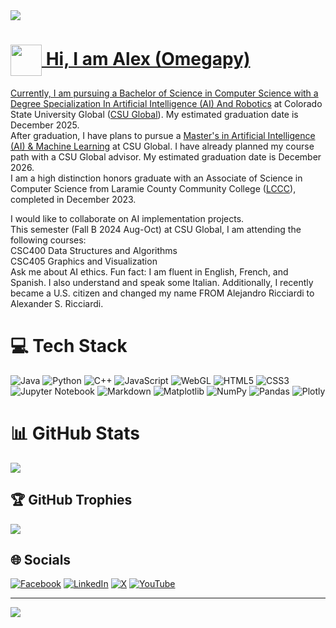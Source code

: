 <img src="https://github.com/Omegapy/Omegapy/assets/121726699/ac8dbe8e-45b8-485c-86eb-772982f97078">

# <span><a href="https://www.w3schools.com" target="_blank"><img width="50" height="50" align="center" src="https://github.com/user-attachments/assets/f8f3f73f-c5e7-40cd-a9d1-f60aa32ca4a7"></span> Hi, I am Alex (Omegapy)
Currently, I am pursuing a Bachelor of Science in Computer Science with a [Degree Specialization In Artificial Intelligence (AI) And Robotics](https://csuglobal.edu/academic-programs/undergraduate-specializations/undergraduate-specialization-artificial-intelligence-and-robotics) at Colorado State University Global ([CSU Global](https://csuglobal.edu/?utm_source=google&utm_medium=cpc&utm_campaign=nb_gen_gen_co-online-schools_sdi&utm_network=g&gad_source=1&gclid=EAIaIQobChMIlrvh_ujbhwMVbdrCBB0fOjrWEAAYASAAEgKnUPD_BwE&gclsrc=aw.ds)). My estimated graduation date is December 2025.  
After graduation, I have plans to pursue a [Master's in Artificial Intelligence (AI) & Machine Learning](https://csuglobal.edu/academic-programs/graduate-degrees/masters-science-degree-artificial-intelligence-machine-learning) at CSU Global. I have already planned my course path with a CSU Global advisor. My estimated graduation date is December 2026.   
I am a high distinction honors graduate with an Associate of Science in Computer Science from Laramie County Community College ([LCCC](https://www.lccc.wy.edu/)), completed in December 2023.

I would like to collaborate on AI implementation projects.  
This semester (Fall B 2024 Aug-Oct) at CSU Global, I am attending the following courses:   
CSC400 Data Structures and Algorithms  
CSC405 Graphics and Visualization  
Ask me about AI ethics.
Fun fact: I am fluent in English, French, and Spanish. I also understand and speak some Italian.
Additionally, I recently became a U.S. citizen and changed my name FROM Alejandro Ricciardi to Alexander S. Ricciardi.

# 💻 Tech Stack
![Java](https://img.shields.io/badge/java-%23ED8B00.svg?style=for-the-badge&logo=openjdk&logoColor=white) 
![Python](https://img.shields.io/badge/python-3670A0?style=for-the-badge&logo=python&logoColor=ffdd54) 
![C++](https://img.shields.io/badge/c++-%2300599C.svg?style=for-the-badge&logo=c%2B%2B&logoColor=white) 
![JavaScript](https://img.shields.io/badge/javascript-%23323330.svg?style=for-the-badge&logo=javascript&logoColor=%23F7DF1E) 
![WebGL](https://img.shields.io/badge/WebGL-990000?logo=webgl&logoColor=white&style=for-the-badge) 
![HTML5](https://img.shields.io/badge/html5-%23E34F26.svg?style=for-the-badge&logo=html5&logoColor=white)
![CSS3](https://img.shields.io/badge/css3-%231572B6.svg?style=for-the-badge&logo=css3&logoColor=white)
![Jupyter Notebook](https://img.shields.io/badge/jupyter-%23FA0F00.svg?style=for-the-badge&logo=jupyter&logoColor=white)
![Markdown](https://img.shields.io/badge/markdown-%23000000.svg?style=for-the-badge&logo=markdown&logoColor=white)
![Matplotlib](https://img.shields.io/badge/Matplotlib-%23ffffff.svg?style=for-the-badge&logo=Matplotlib&logoColor=black) 
![NumPy](https://img.shields.io/badge/numpy-%23013243.svg?style=for-the-badge&logo=numpy&logoColor=white) 
![Pandas](https://img.shields.io/badge/pandas-%23150458.svg?style=for-the-badge&logo=pandas&logoColor=white) 
![Plotly](https://img.shields.io/badge/Plotly-%233F4F75.svg?style=for-the-badge&logo=plotly&logoColor=white)
# 📊 GitHub Stats
![](https://github-readme-streak-stats.herokuapp.com/?user=omegapy&theme=dark&hide_border=false)<br/>
## 🏆 GitHub Trophies
![](https://github-profile-trophy.vercel.app/?username=omegapy&rank=SECRET,SSS,SS,S,AAA,AA,A,B,C)
## 🌐 Socials
[![Facebook](https://img.shields.io/badge/Facebook-%231877F2.svg?logo=Facebook&logoColor=white)](https://www.facebook.com/profile.php?id=100089638857137) [![LinkedIn](https://img.shields.io/badge/LinkedIn-%230077B5.svg?logo=linkedin&logoColor=white)](https://linkedin.com/in/alex-ricciardi) [![X](https://img.shields.io/badge/X-black.svg?logo=X&logoColor=white)](https://x.com/AlexOmegapy) [![YouTube](https://img.shields.io/badge/YouTube-%23FF0000.svg?logo=YouTube&logoColor=white)](https://www.youtube.com/channel/UC4rMaQ7sqywMZkfS1xGh2AA) 

---
[![](https://visitcount.itsvg.in/api?id=omegapy&icon=0&color=0)](https://visitcount.itsvg.in)











